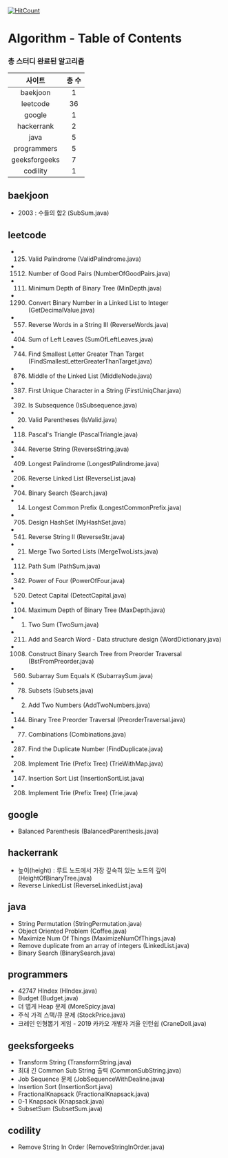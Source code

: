 [![HitCount](http://hits.dwyl.io/kenshin579/tutorials-interview-questions.svg)](http://hits.dwyl.io/kenshin579/tutorials-interview-questions)

# Algorithm - Table of Contents

### 총 스터디 완료된 알고리즘 
| 사이트  | 총 수 | 
| :---------: | :-----------: |
| baekjoon | 1 |
| leetcode | 36 |
| google | 1 |
| hackerrank | 2 |
| java | 5 |
| programmers | 5 |
| geeksforgeeks | 7 |
| codility | 1 |

## baekjoon
* 2003 : 수들의 합2 (SubSum.java)

## leetcode
* 125. Valid Palindrome (ValidPalindrome.java)
* 1512. Number of Good Pairs (NumberOfGoodPairs.java)
* 111. Minimum Depth of Binary Tree (MinDepth.java)
* 1290. Convert Binary Number in a Linked List to Integer (GetDecimalValue.java)
* 557. Reverse Words in a String III (ReverseWords.java)
* 404. Sum of Left Leaves (SumOfLeftLeaves.java)
* 744. Find Smallest Letter Greater Than Target (FindSmallestLetterGreaterThanTarget.java)
* 876. Middle of the Linked List (MiddleNode.java)
* 387. First Unique Character in a String (FirstUniqChar.java)
* 392. Is Subsequence (IsSubsequence.java)
* 20. Valid Parentheses (IsValid.java)
* 118. Pascal's Triangle (PascalTriangle.java)
* 344. Reverse String (ReverseString.java)
* 409. Longest Palindrome (LongestPalindrome.java)
* 206. Reverse Linked List (ReverseList.java)
* 704. Binary Search (Search.java)
* 14. Longest Common Prefix (LongestCommonPrefix.java)
* 705. Design HashSet (MyHashSet.java)
* 541. Reverse String II (ReverseStr.java)
* 21. Merge Two Sorted Lists (MergeTwoLists.java)
* 112. Path Sum (PathSum.java)
* 342. Power of Four (PowerOfFour.java)
* 520. Detect Capital (DetectCapital.java)
* 104. Maximum Depth of Binary Tree (MaxDepth.java)
* 1. Two Sum (TwoSum.java)
* 211. Add and Search Word - Data structure design (WordDictionary.java)
* 1008. Construct Binary Search Tree from Preorder Traversal (BstFromPreorder.java)
* 560. Subarray Sum Equals K (SubarraySum.java)
* 78. Subsets (Subsets.java)
* 2. Add Two Numbers (AddTwoNumbers.java)
* 144. Binary Tree Preorder Traversal (PreorderTraversal.java)
* 77. Combinations (Combinations.java)
* 287. Find the Duplicate Number (FindDuplicate.java)
* 208. Implement Trie (Prefix Tree) (TrieWithMap.java)
* 147. Insertion Sort List (InsertionSortList.java)
* 208. Implement Trie (Prefix Tree) (Trie.java)

## google
* Balanced Parenthesis (BalancedParenthesis.java)

## hackerrank
* 높이(height) : 루트 노드에서 가장 깊숙히 있는 노드의 깊이 (HeightOfBinaryTree.java)
* Reverse LinkedList (ReverseLinkedList.java)

## java
* String Permutation (StringPermutation.java)
* Object Oriented Problem (Coffee.java)
* Maximize Num Of Things (MaximizeNumOfThings.java)
* Remove duplicate from an array of integers (LinkedList.java)
* Binary Search (BinarySearch.java)

## programmers
* 42747 HIndex (HIndex.java)
* Budget (Budget.java)
* 더 맵게 Heap 문제 (MoreSpicy.java)
* 주식 가격 스택/큐 문제 (StockPrice.java)
* 크레인 인형뽑기 게임 - 2019 카카오 개발자 겨울 인턴쉽 (CraneDoll.java)

## geeksforgeeks
* Transform String (TransformString.java)
* 최대 긴 Common Sub String 출력 (CommonSubString.java)
* Job Sequence 문제 (JobSequenceWithDealine.java)
* Insertion Sort (InsertionSort.java)
* FractionalKnapsack (FractionalKnapsack.java)
* 0-1 Knapsack (Knapsack.java)
* SubsetSum (SubsetSum.java)

## codility
* Remove String In Order (RemoveStringInOrder.java)

